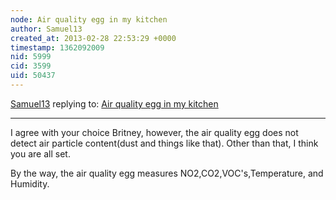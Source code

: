```yaml
---
node: Air quality egg in my kitchen
author: Samuel13
created_at: 2013-02-28 22:53:29 +0000
timestamp: 1362092009
nid: 5999
cid: 3599
uid: 50437
---
```




[Samuel13](../profile/Samuel13) replying to: [Air quality egg in my kitchen](../notes/britney13/2-15-2013/air-quality-egg-my-kitchen)

----
I agree with your choice Britney, however, the air quality egg does not detect air particle content(dust and things like that). Other than that, I think you are all set.

By the way, the air quality egg measures NO2,CO2,VOC's,Temperature, and Humidity.